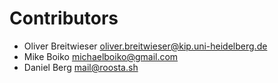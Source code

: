 
# Contributors

* Oliver Breitwieser <oliver.breitwieser@kip.uni-heidelberg.de>
* Mike Boiko <michaelboiko@gmail.com>
* Daniel Berg <mail@roosta.sh>
